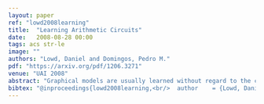```yaml
---
layout: paper
ref: "lowd2008learning"
title:  "Learning Arithmetic Circuits"
date:   2008-08-28 00:00
tags: acs str-le
image: ""
authors: "Lowd, Daniel and Domingos, Pedro M."
pdf: "https://arxiv.org/pdf/1206.3271"
venue: "UAI 2008"
abstract: "Graphical models are usually learned without regard to the cost of doing inference with them. As a result, even if a good model is learned, it may perform poorly at prediction, because it requires approximate inference. We propose an alternative: learning models with a score function that directly penalizes the cost of inference. Specifically, we learn arithmetic circuits with a penalty on the number of edges in the circuit (in which the cost of inference is linear). Our algorithm is equivalent to learning a Bayesian network with context-specific independence by greedily splitting conditional distributions, at each step scoring the candidates by compiling the resulting network into an arithmetic circuit, and using its size as the penalty. We show how this can be done efficiently, without compiling a circuit from scratch for each candidate. Experiments on several real-world domains show that our algorithm is able to learn tractable models with very large treewidth, and yields more accurate predictions than a standard context-specific Bayesian network learner, in far less time."
bibtex: "@inproceedings{lowd2008learning,<br/>  author    = {Lowd, Daniel and Domingos, Pedro M.},<br/>  title     = {Learning Arithmetic Circuits},<br/>  booktitle = {{UAI}},<br/>  pages     = {383--392},<br/>  publisher = {{AUAI} Press},<br/>  year      = {2008}<br/>}"
---
```

